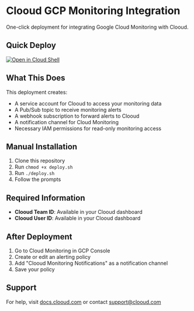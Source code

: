 # Clooud GCP Monitoring Integration

One-click deployment for integrating Google Cloud Monitoring with Clooud.

## Quick Deploy

[![Open in Cloud Shell](https://gstatic.com/cloudssh/images/open-btn.svg)](https://console.cloud.google.com/cloudshell/open?git_repo=https://github.com/ClooudGit/gcp-installer&cloudshell_print=instructions.txt)

## What This Does

This deployment creates:
- A service account for Clooud to access your monitoring data
- A Pub/Sub topic to receive monitoring alerts  
- A webhook subscription to forward alerts to Clooud
- A notification channel for Cloud Monitoring
- Necessary IAM permissions for read-only monitoring access

## Manual Installation

1. Clone this repository
2. Run `chmod +x deploy.sh`
3. Run `./deploy.sh`
4. Follow the prompts

## Required Information

- **Clooud Team ID**: Available in your Clooud dashboard
- **Clooud User ID**: Available in your Clooud dashboard

## After Deployment

1. Go to Cloud Monitoring in GCP Console
2. Create or edit an alerting policy
3. Add "Clooud Monitoring Notifications" as a notification channel
4. Save your policy

## Support

For help, visit [docs.clooud.com](https://docs.clooud.com) or contact support@clooud.com